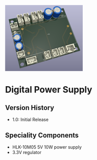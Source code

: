 <img src="screenshot.png" width="50%">

# Digital Power Supply

## Version History

- 1.0: Initial Release

## Speciality Components

* HLK-10M05 5V 10W power supply
* 3.3V regulator

